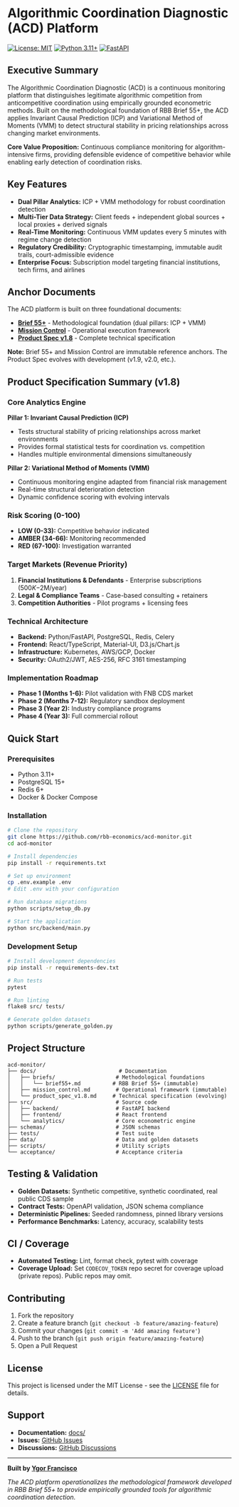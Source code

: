 # Algorithmic Coordination Diagnostic (ACD) Platform

[![License: MIT](https://img.shields.io/badge/License-MIT-yellow.svg)](https://opensource.org/licenses/MIT)
[![Python 3.11+](https://img.shields.io/badge/python-3.11+-blue.svg)](https://www.python.org/downloads/)
[![FastAPI](https://img.shields.io/badge/FastAPI-0.100+-green.svg)](https://fastapi.tiangolo.com/)

## Executive Summary

The Algorithmic Coordination Diagnostic (ACD) is a continuous monitoring platform that distinguishes legitimate algorithmic competition from anticompetitive coordination using empirically grounded econometric methods. Built on the methodological foundation of RBB Brief 55+, the ACD applies Invariant Causal Prediction (ICP) and Variational Method of Moments (VMM) to detect structural stability in pricing relationships across changing market environments.

**Core Value Proposition:** Continuous compliance monitoring for algorithm-intensive firms, providing defensible evidence of competitive behavior while enabling early detection of coordination risks.

## Key Features

- **Dual Pillar Analytics:** ICP + VMM methodology for robust coordination detection
- **Multi-Tier Data Strategy:** Client feeds + independent global sources + local proxies + derived signals
- **Real-Time Monitoring:** Continuous VMM updates every 5 minutes with regime change detection
- **Regulatory Credibility:** Cryptographic timestamping, immutable audit trails, court-admissible evidence
- **Enterprise Focus:** Subscription model targeting financial institutions, tech firms, and airlines

## Anchor Documents

The ACD platform is built on three foundational documents:

- **[Brief 55+](docs/briefs/brief55+.md)** - Methodological foundation (dual pillars: ICP + VMM)
- **[Mission Control](docs/mission_control.md)** - Operational execution framework  
- **[Product Spec v1.8](docs/product_spec_v1.8.md)** - Complete technical specification

**Note:** Brief 55+ and Mission Control are immutable reference anchors. The Product Spec evolves with development (v1.9, v2.0, etc.).

## Product Specification Summary (v1.8)

### Core Analytics Engine

**Pillar 1: Invariant Causal Prediction (ICP)**
- Tests structural stability of pricing relationships across market environments
- Provides formal statistical tests for coordination vs. competition
- Handles multiple environmental dimensions simultaneously

**Pillar 2: Variational Method of Moments (VMM)**
- Continuous monitoring engine adapted from financial risk management
- Real-time structural deterioration detection
- Dynamic confidence scoring with evolving intervals

### Risk Scoring (0-100)

- **LOW (0-33):** Competitive behavior indicated
- **AMBER (34-66):** Monitoring recommended  
- **RED (67-100):** Investigation warranted

### Target Markets (Revenue Priority)

1. **Financial Institutions & Defendants** - Enterprise subscriptions ($500K-$2M/year)
2. **Legal & Compliance Teams** - Case-based consulting + retainers
3. **Competition Authorities** - Pilot programs + licensing fees

### Technical Architecture

- **Backend:** Python/FastAPI, PostgreSQL, Redis, Celery
- **Frontend:** React/TypeScript, Material-UI, D3.js/Chart.js
- **Infrastructure:** Kubernetes, AWS/GCP, Docker
- **Security:** OAuth2/JWT, AES-256, RFC 3161 timestamping

### Implementation Roadmap

- **Phase 1 (Months 1-6):** Pilot validation with FNB CDS market
- **Phase 2 (Months 7-12):** Regulatory sandbox deployment
- **Phase 3 (Year 2):** Industry compliance programs
- **Phase 4 (Year 3):** Full commercial rollout

## Quick Start

### Prerequisites

- Python 3.11+
- PostgreSQL 15+
- Redis 6+
- Docker & Docker Compose

### Installation

```bash
# Clone the repository
git clone https://github.com/rbb-economics/acd-monitor.git
cd acd-monitor

# Install dependencies
pip install -r requirements.txt

# Set up environment
cp .env.example .env
# Edit .env with your configuration

# Run database migrations
python scripts/setup_db.py

# Start the application
python src/backend/main.py
```

### Development Setup

```bash
# Install development dependencies
pip install -r requirements-dev.txt

# Run tests
pytest

# Run linting
flake8 src/ tests/

# Generate golden datasets
python scripts/generate_golden.py
```

## Project Structure

```
acd-monitor/
├── docs/                          # Documentation
│   ├── briefs/                   # Methodological foundations
│   │   └── brief55+.md          # RBB Brief 55+ (immutable)
│   ├── mission_control.md        # Operational framework (immutable)
│   └── product_spec_v1.8.md     # Technical specification (evolving)
├── src/                          # Source code
│   ├── backend/                  # FastAPI backend
│   ├── frontend/                 # React frontend
│   └── analytics/                # Core econometric engine
├── schemas/                      # JSON schemas
├── tests/                        # Test suite
├── data/                         # Data and golden datasets
├── scripts/                      # Utility scripts
└── acceptance/                   # Acceptance criteria
```

## Testing & Validation

- **Golden Datasets:** Synthetic competitive, synthetic coordinated, real public CDS sample
- **Contract Tests:** OpenAPI validation, JSON schema compliance
- **Deterministic Pipelines:** Seeded randomness, pinned library versions
- **Performance Benchmarks:** Latency, accuracy, scalability tests

## CI / Coverage

- **Automated Testing:** Lint, format check, pytest with coverage
- **Coverage Upload:** Set `CODECOV_TOKEN` repo secret for coverage upload (private repos). Public repos may omit.

## Contributing

1. Fork the repository
2. Create a feature branch (`git checkout -b feature/amazing-feature`)
3. Commit your changes (`git commit -m 'Add amazing feature'`)
4. Push to the branch (`git push origin feature/amazing-feature`)
5. Open a Pull Request

## License

This project is licensed under the MIT License - see the [LICENSE](LICENSE) file for details.

## Support

- **Documentation:** [docs/](docs/)
- **Issues:** [GitHub Issues](https://github.com/rbb-economics/acd-monitor/issues)
- **Discussions:** [GitHub Discussions](https://github.com/rbb-economics/acd-monitor/discussions)

---

**Built by [Ygor Francisco](mailto:ygor.francisco@gmail.com)**

*The ACD platform operationalizes the methodological framework developed in RBB Brief 55+ to provide empirically grounded tools for algorithmic coordination detection.*
